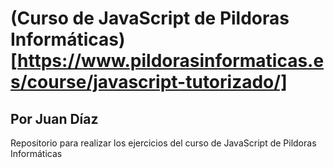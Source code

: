 # (Curso de JavaScript de Pildoras Informáticas)[https://www.pildorasinformaticas.es/course/javascript-tutorizado/]
## Por Juan Díaz
Repositorio para realizar los ejercicios del curso de JavaScript de Pildoras Informáticas
